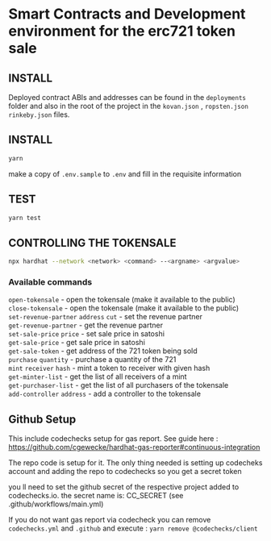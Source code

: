 # Smart Contracts and Development environment for the erc721 token sale

## INSTALL

Deployed contract ABIs and addresses can be found in the `deployments` folder and also in the root of the project in the `kovan.json` , `ropsten.json` `rinkeby.json` files.

## INSTALL

```bash
yarn
```

make a copy of `.env.sample` to `.env` and fill in the requisite information

## TEST

```bash
yarn test
```
## CONTROLLING THE TOKENSALE

```bash
npx hardhat --network <network> <command> --<argname> <argvalue>
```

### Available commands

`open-tokensale` - open the tokensale (make it available to the public)  
`close-tokensale` - open the tokensale (make it available to the public)  
`set-revenue-partner` `address` `cut` - set the revenue partner  
`get-revenue-partner` - get the revenue partner  
`set-sale-price` `price` - set sale price in satoshi  
`get-sale-price` - get sale price in satoshi  
`get-sale-token` - get address of the 721 token being sold  
`purchase` `quantity` - purchase a quantity of the 721  
`mint` `receiver` `hash` - mint a token to receiver with given hash  
`get-minter-list` - get the list of all receivers of a mint  
`get-purchaser-list` - get the list of all purchasers of the tokensale  
`add-controller` `address` - add a controller to the tokensale  

## Github Setup

This include codechecks setup for gas report.
See guide here : https://github.com/cgewecke/hardhat-gas-reporter#continuous-integration

The repo code is setup for it. The only thing needed is setting up codecheks account and adding the repo to codechecks so you get a secret token

you ll need to set the github secret of the respective project added to codechecks.io. the secret name is: CC_SECRET (see .github/workflows/main.yml)

If you do not want gas report via codecheck you can remove `codechecks.yml` and `.github` and execute : `yarn remove @codechecks/client`
